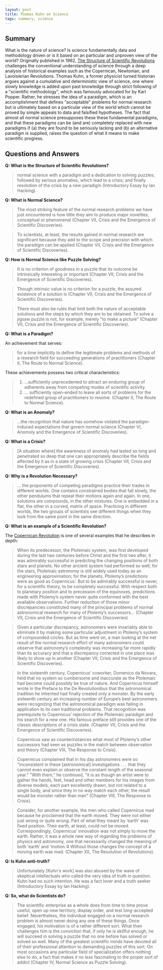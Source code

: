 ```yaml
---
layout: post
title: Thomas Kuhn on Science
tags: summary, science
---
```


## Summary

What is the nature of science? Is science fundamentally data and methodology driven or is it based on an particular and unproven view of the world? Originally published in 1962, [The Structure of Scientific Revolutions](https://www.amazon.com/Structure-Scientific-Revolutions-Thomas-Kuhn/dp/0226458083) challenges the conventional understanding of science through a deep analysis of historical examples such as the Copernican, Newtonian, and Lavoisierian Revolutions. Thomas Kuhn, a former physicist turned historian argues against a cumulative and deterministic view of science, one where slowly knowledge is added upon past knowledge through strict following of a "scientific methodology", which was famously advocated for by Karl Popper. Rather, he stresses the idea of a paradigm, which is an accomplishment that defines "acceptable" problems for normal research but is ultimately based on a particular view of the world which cannot be proved by simple appeals to data and falsified hypotheses. The fact that almost all normal science presupposes these these fundamental paradigms, and that these paradigms can be (and are) completely replaced with new paradigms if (a) they are found to be seriously lacking and (b) an alternative paradigm is supplied, raises the question of what it means to make scientific progress.

## Questions and Answers

**Q: What is the Structure of Scientific Revolutions?**

> normal science with a paradigm and a dedication to solving puzzles; followed by serious anomalies, which lead to a crisis; and finally resolution of the crisis by a new paradigm (Introductory Essay by Ian Hacking).

**Q: What is Normal Science?**

> The most striking feature of the normal research problems we have just encountered is how little they aim to produce major novelties, conceptual or phenomenal (Chapter VII, Crisis and the Emergence of Scientific Discoveries).

> To scientists, at least, the results gained in normal research are significant because they add to the scope and precision with which the paradigm can be applied (Chapter VII, Crisis and the Emergence of Scientific Discoveries).

**Q: How is Normal Science like Puzzle Solving?**

> It is no criterion of goodness in a puzzle that its outcome be intrinsically interesting or important (Chapter VII, Crisis and the Emergence of Scientific Discoveries).

> Though intrinsic value is no criterion for a puzzle, the assured existence of a solution is (Chapter VII, Crisis and the Emergence of Scientific Discoveries).

> There must also be rules that limit both the nature of acceptable solutions and the steps by which they are to be obtained. To solve a jigsaw puzzle is not, for example, merely "to make a picture" (Chapter VII, Crisis and the Emergence of Scientific Discoveries).

**Q: What is a Paradigm?**

An achievement that serves:

> for a time implicitly to define the legitimate problems and methods of a research field for succeeding generations of practitioners (Chapter II, The Route to Normal Science).

These achievements possess two critical characteristics:

> 1. ...sufficiently unprecedented to attract an enduring group of adherents away from competing modes of scientific activity.
> 2. ... sufficiently open-ended to leave all sorts of problems for the redefined group of practitioners to resolve. (Chapter II, The Route to Normal Science).

**Q: What is an Anomaly?**

> ...the recognition that nature has somehow violated the paradigm-induced expectations that govern normal science (Chapter VI, Anomoly and the Emergence of Scientific Discoveries).

**Q: What is a Crisis?**

> [A situation where] the awareness of anomaly had lasted so long and penetrated so deep that one can appropriately describe the fields affected by it as in a state of growing crisis (Chapter VII, Crisis and the Emergence of Scientific Discoveries).

**Q: Why is a Revolution Necessary?**

> ... the proponents of competing paradigms practice their trades in different worlds. One contains constrained bodies that fall slowly, the other pendulums that repeat their motions again and again. In one, solutions are compounds, in the other mixtures. One is embedded in a flat, the other in a curved, matrix of space. Practicing in different worlds, the two groups of scientists see different things when they look from the same point in the same direction.

**Q: What is an example of a Scientific Revolution?**

The [Copernican Revolution](https://en.wikipedia.org/wiki/Copernican_Revolution) is one of several examples that he describes in depth:

> When its predecessor, the Ptolemaic system, was first developed during the last two centuries before Christ and the first two after, it was admirably successful in predicting the changing positions of both stars and planets. No other ancient system had performed so well; for the stars, Ptolemaic astronomy is still widely used today as an engineering approximation; for the planets, Ptolemy’s predictions were as good as Copernicus’. But to be admirably successful is never, for a scientific theory, to be completely successful. With respect both to planetary position and to precession of the equinoxes, predictions made with Ptolemy’s system never quite conformed with the best available observations. Further reduction of those minor discrepancies constituted many of the principal problems of normal astronomical research for many of Ptolemy’s successors... (Chapter VII, Crisis and the Emergence of Scientific Discoveries)

> Given a particular discrepancy, astronomers were invariably able to eliminate it by making some particular adjustment in Ptolemy’s system of compounded circles. But as time went on, a man looking at the net result of the normal research effort of many astronomers could observe that astronomy’s complexity was increasing far more rapidly than its accuracy and that a discrepancy corrected in one place was likely to show up in another (Chapter VII, Crisis and the Emergence of Scientific Discoveries).

> In the sixteenth century, Copernicus’ coworker, Domenico da Novara, held that no system so cumbersome and inaccurate as the Ptolemaic had become could possibly be true of nature. And Copernicus himself wrote in the Preface to the De Revolutionibus that the astronomical tradition he inherited had finally created only a monster. By the early sixteenth century an increasing number of Europe’s best astronomers were recognizing that the astronomical paradigm was failing in application to its own traditional problems. That recognition was prerequisite to Copernicus’ rejection of the Ptolemaic paradigm and his search for a new one. His famous preface still provides one of the classic descriptions of a crisis state. (Chapter VII, Crisis and the Emergence of Scientific Discoveries).

> Copernicus saw as counterinstances what most of Ptolemy’s other successors had seen as puzzles in the match between observation and theory (Chapter VIII, The Response to Crisis).

> Copernicus complained that in his day astronomers were so "inconsistent in these [astronomical] investigations . . . that they cannot even explain or observe the constant length of the seasonal year." "With them," he continued, "it is as though an artist were to gather the hands, feet, head and other members for his images from diverse models, each part excellently drawn, but not related to a single body, and since they in no way match each other, the result would be monster rather than man" (Chapter VIII, The Response to Crisis).

> Consider, for another example, the men who called Copernicus mad because he proclaimed that the earth moved. They were not either just wrong or quite wrong. Part of what they meant by ‘earth’ was fixed position. Their earth, at least, could not be moved. Correspondingly, Copernicus’ innovation was not simply to move the earth. Rather, it was a whole new way of regarding the problems of physics and astronomy, one that necessarily changed the meaning of both ‘earth’ and ‘motion.’4 Without those changes the concept of a moving earth was mad. (Chapter XII, The Resolution of Revolutions).

**Q: Is Kuhn anti-truth?**

> Unfortunately [Kuhn's work] was also abused by the wave of skeptical intellectuals who called the very idea of truth in question. Kuhn had no such intention. He was a fact lover and a truth seeker (Introductory Essay by Ian Hacking).

**Q: So, what do Scientists do?**

> The scientific enterprise as a whole does from time to time prove useful, open up new territory, display order, and test long-accepted belief. Nevertheless, the individual engaged on a normal research problem is almost never doing any one of these things. Once engaged, his motivation is of a rather different sort. What then challenges him is the conviction that, if only he is skillful enough, he will succeed in solving a puzzle that no one before has solved or solved so well. Many of the greatest scientific minds have devoted all of their professional attention to demanding puzzles of this sort. On most occasions any particular field of specialization offers nothing else to do, a fact that makes it no less fascinating to the proper sort of addict (Chapter IV, Normal Science as Puzzle Solving).
